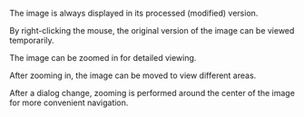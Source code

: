 The image is always displayed in its processed (modified) version.

By right-clicking the mouse, the original version of the image can be viewed temporarily.

The image can be zoomed in for detailed viewing.

After zooming in, the image can be moved to view different areas.

After a dialog change, zooming is performed around the center of the image for more convenient navigation.
